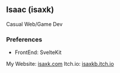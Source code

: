 
## Isaac (isaxk)

Casual Web/Game Dev

### Preferences

- FrontEnd: SvelteKit

My Website: [isaxk.com](https://www.isaxk.com)
Itch.io: [isaxkb.itch.io](Https://isaxkb.itch.io)
